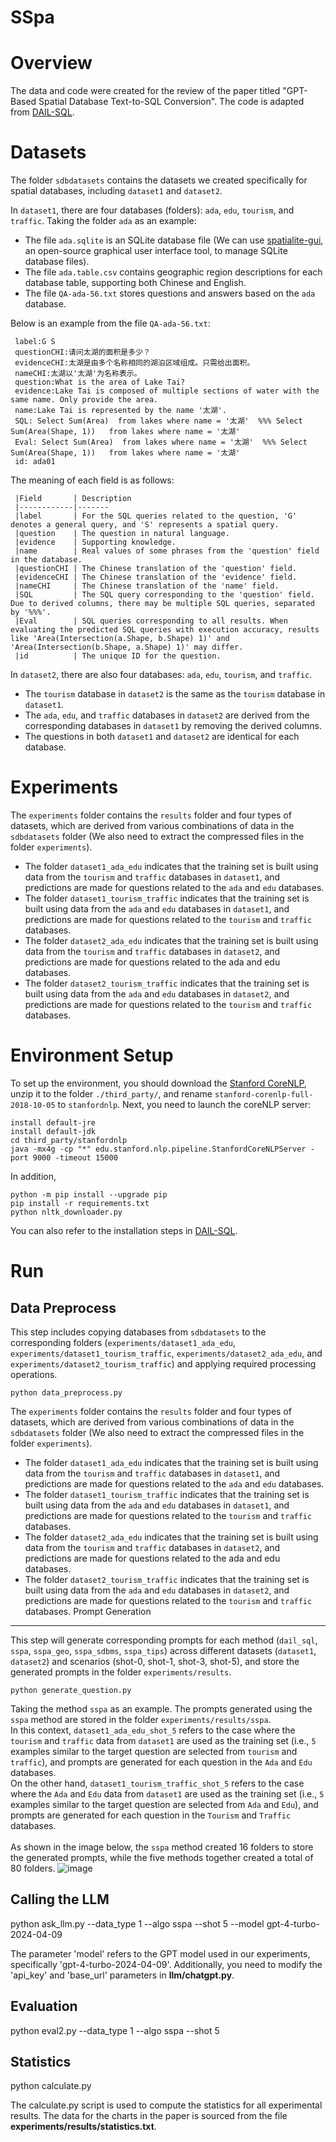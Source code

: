 # SSpa
Overview
=

The data and code were created for the review of the paper titled "GPT-Based Spatial Database Text-to-SQL Conversion". The code is adapted from [DAIL-SQL](https://github.com/BeachWang/DAIL-SQL).

Datasets
=

The folder `sdbdatasets` contains the datasets we created specifically for spatial databases, including `dataset1` and `dataset2`.<br>

In `dataset1`, there are four databases (folders): `ada`, `edu`, `tourism`, and `traffic`. Taking the folder `ada` as an example:
* The file `ada.sqlite` is an SQLite database file (We can use [spatialite-gui](https://www.gaia-gis.it/fossil/spatialite_gui/index), an open-source graphical user interface tool, to manage SQLite database files). <br>
* The file `ada.table.csv` contains geographic region descriptions for each database table, supporting both Chinese and English. <br>
* The file `QA-ada-56.txt` stores questions and answers based on the `ada` database. <br>

Below is an example from the file `QA-ada-56.txt`: <br>

     label:G S
     questionCHI:请问太湖的面积是多少？
     evidenceCHI:太湖是由多个名称相同的湖泊区域组成。只需给出面积。
     nameCHI:太湖以'太湖'为名称表示。
     question:What is the area of Lake Tai?
     evidence:Lake Tai is composed of multiple sections of water with the same name. Only provide the area.
     name:Lake Tai is represented by the name '太湖'.
     SQL: Select Sum(Area)  from lakes where name = '太湖'  %%% Select Sum(Area(Shape, 1))   from lakes where name = '太湖'
     Eval: Select Sum(Area)  from lakes where name = '太湖'  %%% Select Sum(Area(Shape, 1))   from lakes where name = '太湖'
     id: ada01
 




The meaning of each field is as follows:  


     |Field       | Description  
     |------------|-------
     |label       | For the SQL queries related to the question, 'G' denotes a general query, and 'S' represents a spatial query.
     |question    | The question in natural language. 
     |evidence    | Supporting knowledge.
     |name        | Real values of some phrases from the 'question' field in the database. 
     |questionCHI | The Chinese translation of the 'question' field.
     |evidenceCHI | The Chinese translation of the 'evidence' field.
     |nameCHI     | The Chinese translation of the 'name' field.
     |SQL         | The SQL query corresponding to the 'question' field. Due to derived columns, there may be multiple SQL queries, separated by '%%%'. 
     |Eval        | SQL queries corresponding to all results. When evaluating the predicted SQL queries with execution accuracy, results like 'Area(Intersection(a.Shape, b.Shape) 1)' and 'Area(Intersection(b.Shape, a.Shape) 1)' may differ. 
     |id          | The unique ID for the question.  


In `dataset2`, there are also four databases: `ada`, `edu`, `tourism`, and `traffic`.  
* The `tourism` database in `dataset2` is the same as the `tourism` database in `dataset1`.  
* The `ada`, `edu`, and `traffic` databases in `dataset2`  are derived from the corresponding databases in `dataset1`  by removing the derived columns.  
* The questions in both `dataset1`  and `dataset2`  are identical for each database.

Experiments
=

The `experiments` folder contains the `results` folder and four types of datasets, which are derived from various combinations of data in the `sdbdatasets` folder (We  also need to extract the compressed files in the folder `experiments`).
* The folder `dataset1_ada_edu` indicates that the training set is built using data from the `tourism` and `traffic` databases in `dataset1`, and predictions are made for questions related to the `ada` and `edu` databases.
* The folder `dataset1_tourism_traffic` indicates that the training set is built using data from the `ada` and `edu` databases in `dataset1`, and predictions are made for questions related to the `tourism` and `traffic` databases.
* The folder `dataset2_ada_edu` indicates that the training set is built using data from the `tourism` and `traffic` databases in `dataset2`, and predictions are made for questions related to the ada and edu databases.
* The folder `dataset2_tourism_traffic` indicates that the training set is built using data from the `ada` and `edu` databases in `dataset2`, and predictions are made for questions related to the `tourism` and `traffic` databases.


Environment Setup
=
    

   To set up the environment, you should download the [Stanford CoreNLP](http://nlp.stanford.edu/software/stanford-corenlp-full-2018-10-05.zip), unzip it to the folder `./third_party/`, and rename `stanford-corenlp-full-2018-10-05` to `stanfordnlp`. Next, you need to launch the coreNLP server:



    install default-jre
    install default-jdk
    cd third_party/stanfordnlp
    java -mx4g -cp "*" edu.stanford.nlp.pipeline.StanfordCoreNLPServer -port 9000 -timeout 15000


   
   In addition,
   
   

    python -m pip install --upgrade pip
    pip install -r requirements.txt
    python nltk_downloader.py



   You can also refer to the installation steps in [DAIL-SQL](https://github.com/BeachWang/DAIL-SQL).

Run
======

Data Preprocess
------
This step includes copying databases from `sdbdatasets` to the corresponding folders (`experiments/dataset1_ada_edu`, `experiments/dataset1_tourism_traffic`,  `experiments/dataset2_ada_edu`, and `experiments/dataset2_tourism_traffic`) and applying required processing operations.


    
    python data_preprocess.py


   The `experiments` folder contains the `results` folder and four types of datasets, which are derived from various combinations of data in the `sdbdatasets` folder (We  also need to extract the compressed files in the folder `experiments`).
* The folder `dataset1_ada_edu` indicates that the training set is built using data from the `tourism` and `traffic` databases in `dataset1`, and predictions are made for questions related to the `ada` and `edu` databases.
* The folder `dataset1_tourism_traffic` indicates that the training set is built using data from the `ada` and `edu` databases in `dataset1`, and predictions are made for questions related to the `tourism` and `traffic` databases.
* The folder `dataset2_ada_edu` indicates that the training set is built using data from the `tourism` and `traffic` databases in `dataset2`, and predictions are made for questions related to the ada and edu databases.
* The folder `dataset2_tourism_traffic` indicates that the training set is built using data from the `ada` and `edu` databases in `dataset2`, and predictions are made for questions related to the `tourism` and `traffic` databases.
Prompt Generation
------
This step will generate corresponding prompts for each method (`dail_sql`, `sspa`, `sspa_geo`, `sspa_sdbms`, `sspa_tips`) across different datasets (`dataset1`, `dataset2`) and scenarios (shot-0, shot-1, shot-3, shot-5), and store the generated prompts in the folder `experiments/results`.

    
    python generate_question.py



Taking the method `sspa` as an example. The prompts generated using the `sspa` method are stored in the folder `experiments/results/sspa`.<br>
In this context, `dataset1_ada_edu_shot_5` refers to the case where the `tourism` and `traffic` data from `dataset1` are used as the training set (i.e., `5` examples similar to the target question are selected from `tourism` and `traffic`), and prompts are generated for each question in the `Ada` and `Edu` databases. <br>
On the other hand, `dataset1_tourism_traffic_shot_5` refers to the case where the `Ada` and `Edu` data from `dataset1` are used as the training set (i.e., `5` examples similar to the target question are selected from `Ada` and `Edu`), and prompts are generated for each question in the `Tourism` and `Traffic` databases.<br><br>
As shown in the image below, the `sspa` method created 16 folders to store the generated prompts, while the five methods together created a total of 80 folders.
![image](https://github.com/HuiWangAtTjnu/T2S4SDB/blob/main/pic/sspa.png)<br>

Calling the LLM
------
   python ask_llm.py --data_type 1 --algo sspa --shot 5 --model gpt-4-turbo-2024-04-09
   
  The parameter 'model' refers to the GPT model used in our experiments, specifically 'gpt-4-turbo-2024-04-09'. Additionally, you need to modify the 'api_key' and 'base_url' parameters in **llm/chatgpt.py**.

Evaluation
------
   python eval2.py --data_type 1 --algo sspa --shot 5

Statistics
------
   python calculate.py
   
  The calculate.py script is used to compute the statistics for all experimental results. The data for the charts in the paper is sourced from the file **experiments/results/statistics.txt**.
    
